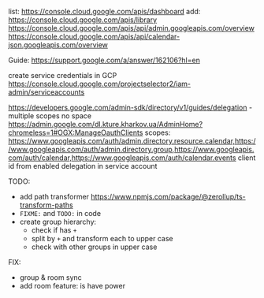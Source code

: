 list: https://console.cloud.google.com/apis/dashboard
add: https://console.cloud.google.com/apis/library
https://console.cloud.google.com/apis/api/admin.googleapis.com/overview
https://console.cloud.google.com/apis/api/calendar-json.googleapis.com/overview

Guide: https://support.google.com/a/answer/162106?hl=en

create service credentials in GCP
https://console.cloud.google.com/projectselector2/iam-admin/serviceaccounts

https://developers.google.com/admin-sdk/directory/v1/guides/delegation - multiple scopes no space
https://admin.google.com/dl.kture.kharkov.ua/AdminHome?chromeless=1#OGX:ManageOauthClients
scopes: https://www.googleapis.com/auth/admin.directory.resource.calendar,https://www.googleapis.com/auth/admin.directory.group,https://www.googleapis.com/auth/calendar,https://www.googleapis.com/auth/calendar.events
client id from enabled delegation in service account

TODO:
- add path transformer https://www.npmjs.com/package/@zerollup/ts-transform-paths
- `FIXME:` and `TODO:` in code
- create group hierarchy:
    - check if has `+`
    - split by `+` and transform each to upper case
    - check with other groups in upper case 

FIX:
- group & room sync
- add room feature: is have power
